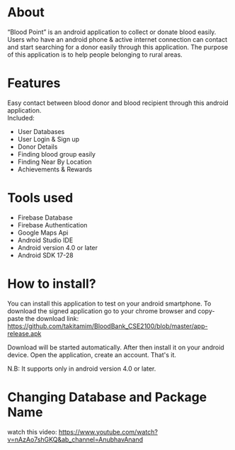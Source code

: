 # About
“Blood Point” is an android application to collect or donate blood easily. Users who have an android phone & active internet connection can contact and start searching for a donor easily through this application. The purpose of this application is to help people belonging to rural areas.

# Features
Easy contact between blood donor and blood recipient through this android application.<br>
Included:
- User Databases
- User Login & Sign up
- Donor Details
- Finding blood group easily
- Finding Near By Location
- Achievements & Rewards
       
# Tools used
- Firebase Database
- Firebase Authentication
- Google Maps Api
- Android Studio IDE
- Android version 4.0 or later
- Android SDK 17-28
  
# How to install?

You can install this application to test on your android smartphone. To download the signed application go to your chrome browser and copy-paste the download link:
https://github.com/takitamim/BloodBank_CSE2100/blob/master/app-release.apk

Download will be started automatically. After then install it on your android device.
Open the application, create an account. That's it.

N.B: It supports only in android version 4.0 or later.


# Changing Database and Package Name
watch this video: https://www.youtube.com/watch?v=nAzAo7shGKQ&ab_channel=AnubhavAnand




